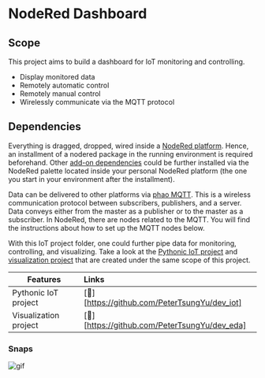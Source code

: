 # NodeRed Dashboard
## Scope
This project aims to build a dashboard for IoT monitoring and controlling. 
- Display monitored data
- Remotely automatic control
- Remotely manual control 
- Wirelessly communicate via the MQTT protocol

## Dependencies
Everything is dragged, dropped, wired inside a [NodeRed platform](https://nodered.org/).
Hence, an installment of a nodered package in the running environment is required beforehand.
Other [add-on dependencies](https://github.com/PeterTsungYu/flows_Reformer/blob/f58e6b7e5ea29fcb2f91cfca4b48b40701c1f44f/package.json#L5) could be further installed via the NodeRed palette located inside your personal NodeRed platform (the one you start in your environment after the installment).

Data can be delivered to other platforms via [phao MQTT](https://pypi.org/project/paho-mqtt/). This is a wireless communication protocol between subscribers, publishers, and a server.
Data conveys either from the master as a publisher or to the master as a subscriber.
In NodeRed, there are nodes related to the MQTT. 
You will find the instructions about how to set up the MQTT nodes below.

With this IoT project folder, one could further pipe data for monitoring, controlling, and visualizing. 
Take a look at the [Pythonic IoT project](https://github.com/PeterTsungYu/dev_iot) and [visualization project](https://github.com/PeterTsungYu/dev_eda) that are created under the same scope of this project.   

| Features              | Links                   |
| -----------------     |:----------------------- |
| Pythonic IoT project  | [:link:][https://github.com/PeterTsungYu/dev_iot]    |
| Visualization project | [:link:][https://github.com/PeterTsungYu/dev_eda]    |

### Snaps
![gif](https://i.imgur.com/UHQ0Eqj.gif)
